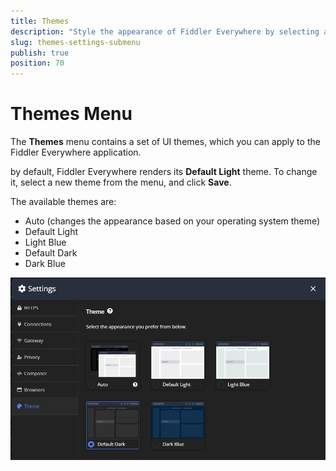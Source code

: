 ```yaml
---
title: Themes
description: "Style the appearance of Fiddler Everywhere by selecting an available theme of your choice."
slug: themes-settings-submenu
publish: true
position: 70
---
```


# Themes Menu

The **Themes** menu contains a set of UI themes, which you can apply to the Fiddler Everywhere application.

by default, Fiddler Everywhere renders its **Default Light** theme. To change it, select a new theme from the menu, and click **Save**.

The available themes are:

- Auto (changes the appearance based on your operating system theme)
- Default Light
- Light Blue
- Default Dark
- Dark Blue

![Theme settings](../../images/settings/settings-themes.png)

